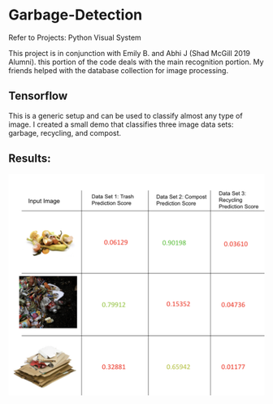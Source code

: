 # Garbage-Detection
Refer to Projects: Python Visual System

This project is in conjunction with Emily B. and Abhi J (Shad McGill 2019 Alumni). this portion of the code deals with the main recognition portion. 
My friends helped with the database collection for image processing.


## Tensorflow
This is a generic setup and can be used to classify almost any type of image. I created a small demo that classifies three image data sets: garbage, recycling, and compost.


## Results:
![](results.png)

